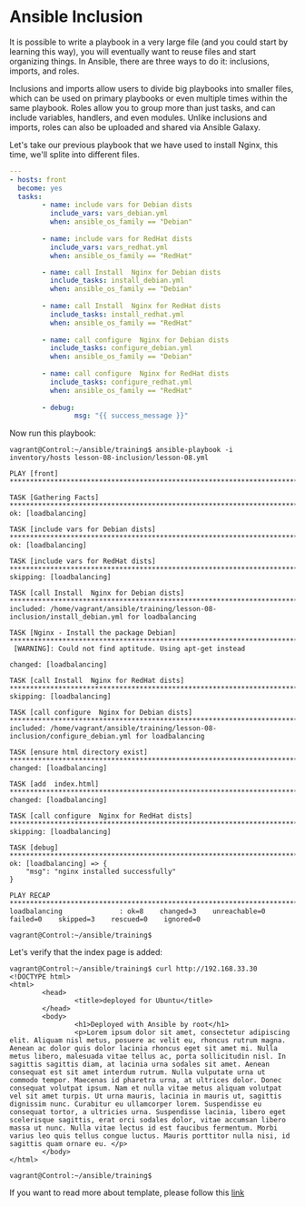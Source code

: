 # Ansible Inclusion
It is possible to write a playbook in a very large file (and you could start by learning this way), you will eventually want to reuse files and start organizing things.
In Ansible, there are three ways to do it: inclusions, imports, and roles.

Inclusions and imports allow users to divide big playbooks into smaller files, which can be used on primary playbooks or even multiple times within the same playbook.
Roles allow you to group more than just tasks, and can include variables, handlers, and even modules. Unlike inclusions and imports, roles can also be uploaded and shared via Ansible Galaxy.


Let's take our previous playbook that we have used to install Nginx, this time, we'll splite into different files.
```yaml
---
- hosts: front
  become: yes
  tasks:
        - name: include vars for Debian dists
          include_vars: vars_debian.yml
          when: ansible_os_family == "Debian"
        
        - name: include vars for RedHat dists
          include_vars: vars_redhat.yml   
          when: ansible_os_family == "RedHat"

        - name: call Install  Nginx for Debian dists
          include_tasks: install_debian.yml
          when: ansible_os_family == "Debian"
        
        - name: call Install  Nginx for RedHat dists
          include_tasks: install_redhat.yml   
          when: ansible_os_family == "RedHat"
        
        - name: call configure  Nginx for Debian dists
          include_tasks: configure_debian.yml
          when: ansible_os_family == "Debian"
        
        - name: call configure  Nginx for RedHat dists
          include_tasks: configure_redhat.yml
          when: ansible_os_family == "RedHat"
        
        - debug:
                msg: "{{ success_message }}"
```
Now run this playbook:
```shell
vagrant@Control:~/ansible/training$ ansible-playbook -i inventory/hosts lesson-08-inclusion/lesson-08.yml

PLAY [front] *************************************************************************************************************

TASK [Gathering Facts] *************************************************************************************************
ok: [loadbalancing]

TASK [include vars for Debian dists] ***********************************************************************************
ok: [loadbalancing]

TASK [include vars for RedHat dists] ***********************************************************************************
skipping: [loadbalancing]

TASK [call Install  Nginx for Debian dists] ****************************************************************************
included: /home/vagrant/ansible/training/lesson-08-inclusion/install_debian.yml for loadbalancing

TASK [Nginx - Install the package Debian] ******************************************************************************
 [WARNING]: Could not find aptitude. Using apt-get instead

changed: [loadbalancing]

TASK [call Install  Nginx for RedHat dists] ****************************************************************************
skipping: [loadbalancing]

TASK [call configure  Nginx for Debian dists] **************************************************************************
included: /home/vagrant/ansible/training/lesson-08-inclusion/configure_debian.yml for loadbalancing

TASK [ensure html directory exist] *************************************************************************************
changed: [loadbalancing]

TASK [add  index.html] *************************************************************************************************
changed: [loadbalancing]

TASK [call configure  Nginx for RedHat dists] **************************************************************************
skipping: [loadbalancing]

TASK [debug] ***********************************************************************************************************
ok: [loadbalancing] => {
    "msg": "nginx installed successfully"
}

PLAY RECAP *************************************************************************************************************
loadbalancing              : ok=8    changed=3    unreachable=0    failed=0    skipped=3    rescued=0    ignored=0

vagrant@Control:~/ansible/training$
```
Let's verify that the index page is added:
```shell
vagrant@Control:~/ansible/training$ curl http://192.168.33.30
<!DOCTYPE html>
<html>
        <head>
                <title>deployed for Ubuntu</title>
        </head>
        <body>
                <h1>Deployed with Ansible by root</h1>
                <p>Lorem ipsum dolor sit amet, consectetur adipiscing elit. Aliquam nisl metus, posuere ac velit eu, rhoncus rutrum magna. Aenean ac dolor quis dolor lacinia rhoncus eget sit amet mi. Nulla metus libero, malesuada vitae tellus ac, porta sollicitudin nisl. In sagittis sagittis diam, at lacinia urna sodales sit amet. Aenean consequat est sit amet interdum rutrum. Nulla vulputate urna ut commodo tempor. Maecenas id pharetra urna, at ultrices dolor. Donec consequat volutpat ipsum. Nam et nulla vitae metus aliquam volutpat vel sit amet turpis. Ut urna mauris, lacinia in mauris ut, sagittis dignissim nunc. Curabitur eu ullamcorper lorem. Suspendisse eu consequat tortor, a ultricies urna. Suspendisse lacinia, libero eget scelerisque sagittis, erat orci sodales dolor, vitae accumsan libero massa ut nunc. Nulla vitae lectus id est faucibus fermentum. Morbi varius leo quis tellus congue luctus. Mauris porttitor nulla nisi, id sagittis quam ornare eu. </p>
        </body>
</html>

vagrant@Control:~/ansible/training$
```

If you want to read more about template, please follow this [link](https://docs.ansible.com/ansible/latest/user_guide/playbooks_reuse_includes.html)